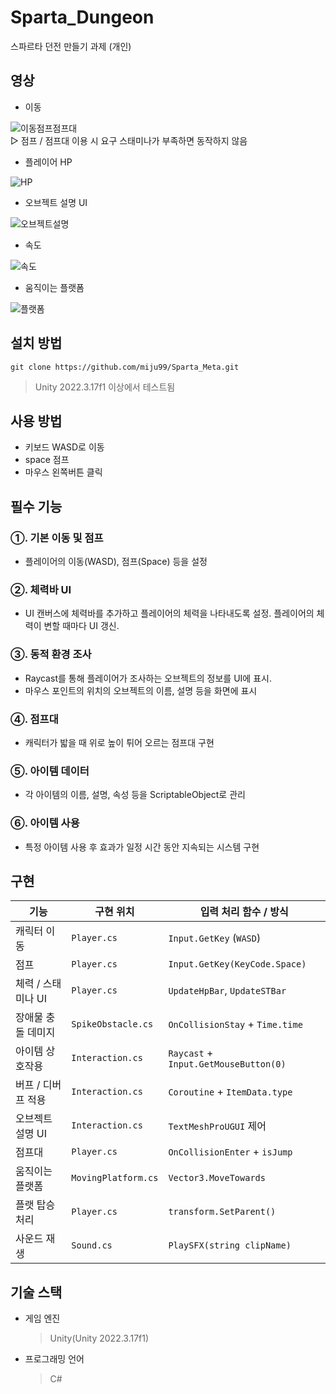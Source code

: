 # Sparta_Dungeon
스파르타 던전 만들기 과제 (개인)

## 영상

- 이동

![이동점프점프대](https://github.com/user-attachments/assets/6d1f0e1b-32e1-4254-b2b7-4d0d0cf19a9e)
<br>
▷ 점프 / 점프대 이용 시 요구 스태미나가 부족하면 동작하지 않음

- 플레이어 HP

![HP](https://github.com/user-attachments/assets/a35b36a3-5e97-4a83-a75e-91b5cec7fc02)

- 오브젝트 설명 UI
  
![오브젝트설명](https://github.com/user-attachments/assets/35c65752-78c8-4bf8-81f1-1207cdca51b5)

- 속도
  
![속도](https://github.com/user-attachments/assets/cdc2f27d-1c52-4d90-a5e4-00ac11917e07)


- 움직이는 플랫폼

![플랫폼](https://github.com/user-attachments/assets/7c53ba0b-8ba3-4715-a67d-3c58df1742d8)

## 설치 방법
`git clone https://github.com/miju99/Sparta_Meta.git`
> Unity 2022.3.17f1 이상에서 테스트됨

## 사용 방법
* 키보드 WASD로 이동
* space 점프
* 마우스 왼쪽버튼 클릭

## 필수 기능
### ①. 기본 이동 및 점프
  * 플레이어의 이동(WASD), 점프(Space) 등을 설정
### ②. 체력바 UI
  * UI 캔버스에 체력바를 추가하고 플레이어의 체력을 나타내도록 설정. 플레이어의 체력이 변할 때마다 UI 갱신.
### ③. 동적 환경 조사
  * Raycast를 통해 플레이어가 조사하는 오브젝트의 정보를 UI에 표시.
  * 마우스 포인트의 위치의 오브젝트의 이름, 설명 등을 화면에 표시
### ④. 점프대
  * 캐릭터가 밟을 때 위로 높이 튀어 오르는 점프대 구현
### ⑤. 아이템 데이터
  * 각 아이템의 이름, 설명, 속성 등을 ScriptableObject로 관리
### ⑥. 아이템 사용
  * 특정 아이템 사용 후 효과가 일정 시간 동안 지속되는 시스템 구현

## 구현
| 기능 | 구현 위치 | 입력 처리 함수 / 방식 |
|-|-|-|
| 캐릭터 이동 | `Player.cs`| `Input.GetKey` (`WASD`) |
| 점프| `Player.cs` | `Input.GetKey(KeyCode.Space)` |
| 체력 / 스태미나 UI | `Player.cs` | `UpdateHpBar`, `UpdateSTBar`  |
| 장애물 충돌 데미지 | `SpikeObstacle.cs` | `OnCollisionStay` + `Time.time` |
| 아이템 상호작용 | `Interaction.cs` | `Raycast` + `Input.GetMouseButton(0)` |
| 버프 / 디버프 적용 | `Interaction.cs` | `Coroutine` + `ItemData.type` |
| 오브젝트 설명 UI | `Interaction.cs` | `TextMeshProUGUI` 제어 |
| 점프대 | `Player.cs` | `OnCollisionEnter` + `isJump` |
| 움직이는 플랫폼 | `MovingPlatform.cs`| `Vector3.MoveTowards` |
| 플랫 탑승 처리 | `Player.cs` | `transform.SetParent()` |
| 사운드 재생 | `Sound.cs` | `PlaySFX(string clipName)` |

## 기술 스택
  * 게임 엔진
    > Unity(Unity 2022.3.17f1)
  * 프로그래밍 언어
    > C#
